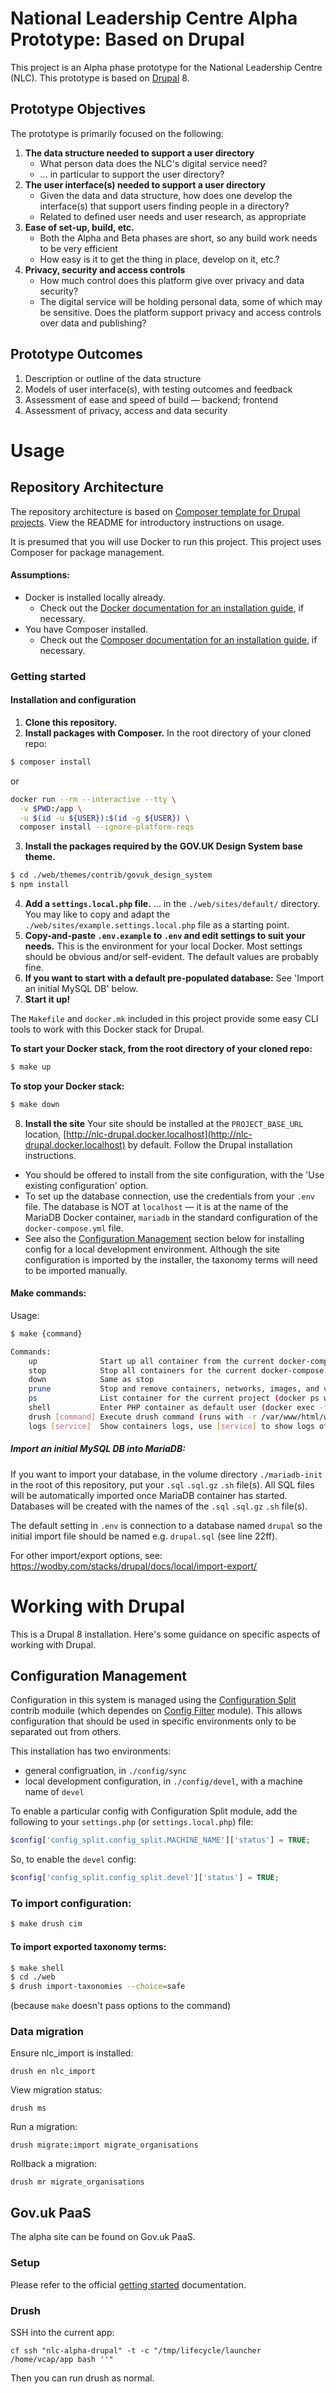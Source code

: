 # National Leadership Centre Alpha Prototype: Based on Drupal

This project is an Alpha phase prototype for the National Leadership Centre (NLC). This prototype is based on [Drupal](https://www.drupal.org/) 8.

## Prototype Objectives

The prototype is primarily focused on the following:

1. **The data structure needed to support a user directory**
    - What person data does the NLC's digital service need?
    - … in particular to support the user directory?
2. **The user interface(s) needed to support a user directory**
    - Given the data and data structure, how does one develop the interface(s) that support users finding people in a directory? 
    - Related to defined user needs and user research, as appropriate 
3. **Ease of set-up, build, etc.**
    - Both the Alpha and Beta phases are short, so any build work needs to be very efficient
    - How easy is it to get the thing in place, develop on it, etc.?
4. **Privacy, security and access controls**
    - How much control does this platform give over privacy and data security?
    - The digital service will be holding personal data, some of which may be sensitive. Does the platform support privacy and access controls over data and publishing?

## Prototype Outcomes

1. Description or outline of the data structure
2. Models of user interface(s), with testing outcomes and feedback
3. Assessment of ease and speed of build — backend; frontend
4. Assessment of privacy, access and data security

# Usage

## Repository Architecture

The repository architecture is based on [Composer template for Drupal projects](https://github.com/drupal-composer/drupal-project). View the README for introductory instructions on usage.

It is presumed that you will use Docker to run this project. This project uses Composer for package management. 

#### Assumptions:

- Docker is installed locally already.
  - Check out the [Docker documentation for an installation guide](https://docs.docker.com/install/), if necessary. 
- You have Composer installed.
  - Check out the [Composer documentation for an installation guide](https://getcomposer.org/download/), if necessary.

### Getting started

#### Installation and configuration

1. **Clone this repository.**
2. **Install packages with Composer.**
  In the root directory of your cloned repo:
  ```bash
  $ composer install
  ```
  or
  ```bash
  docker run --rm --interactive --tty \
    -v $PWD:/app \
    -u $(id -u ${USER}):$(id -g ${USER}) \
    composer install --ignore-platform-reqs
  ```
3. **Install the packages required by the GOV.UK Design System base theme.**
  ```bash
  $ cd ./web/themes/contrib/govuk_design_system
  $ npm install
  ```
4. **Add a `settings.local.php` file.**
  … in the `./web/sites/default/` directory. You may like to copy and adapt the `./web/sites/example.settings.local.php` file as a starting point.
5. **Copy-and-paste `.env.example` to `.env` and edit settings to suit your needs.**
  This is the environment for your local Docker. Most settings should be obvious and/or self-evident. The default values are probably fine.
6. **If you want to start with a default pre-populated database:**
  See 'Import an initial MySQL DB' below.
7. **Start it up!**

The `Makefile` and `docker.mk` included in this project provide some easy CLI tools to work with this Docker stack for Drupal.

**To start your Docker stack, from the root directory of your cloned repo:**

```bash
$ make up
```

**To stop your Docker stack:**

```bash
$ make down
```

8. **Install the site**
  Your site should be installed at the `PROJECT_BASE_URL` location, [http://nlc-drupal.docker.localhost](http://nlc-drupal.docker.localhost) by default. Follow the Drupal installation instructions.
  - You should be offered to install from the site configuration, with the 'Use existing configuration' option.
  - To set up the database connection, use the credentials from your `.env` file. The database is NOT at `localhost` — it is at the name of the MariaDB Docker container, `mariadb` in the standard configuration of the `docker-compose.yml` file. 
  - See also the [Configuration Management](#configuration-management) section below for installing config for a local development environment. Although the site configuration is imported by the installer, the taxonomy terms will need to be imported manually.

#### Make commands:

Usage:
```bash
$ make {command}
```
```bash
Commands:
    up              Start up all container from the current docker-compose.yml 
    stop            Stop all containers for the current docker-compose.yml (docker-compose stop) 
    down            Same as stop
    prune           Stop and remove containers, networks, images, and volumes (docker-compose down)
    ps              List container for the current project (docker ps with filter by name)
    shell           Enter PHP container as default user (docker exec -ti $CID sh)
    drush [command] Execute drush command (runs with -r /var/www/html/web, you can override it via DRUPAL_ROOT=PATH)
    logs [service]  Show containers logs, use [service] to show logs of specific service
```

##### Import an initial MySQL DB into MariaDB:

If you want to import your database, in the volume directory `./mariadb-init` in the root of this repository, put your `.sql` `.sql.gz` `.sh` file(s). All SQL files will be automatically imported once MariaDB container has started. Databases will be created with the names of the `.sql` `.sql.gz` `.sh` file(s).

The default setting in `.env` is connection to a database named `drupal` so the initial import file should be named e.g. `drupal.sql` (see line 22ff).

For other import/export options, see: https://wodby.com/stacks/drupal/docs/local/import-export/

# Working with Drupal

This is a Drupal 8 installation. Here's some guidance on specific aspects of working with Drupal.

## Configuration Management

Configuration in this system is managed using the [Configuration Split](https://www.drupal.org/project/config_split) contrib moduile (which dependes on [Config Filter](https://www.drupal.org/project/config_filter) module). This allows configuration that should be used in specific environments only to be separated out from others.

This installation has two environments:

- general configruation, in `./config/sync`
- local development configuration, in `./config/devel`, with a machine name of `devel`

To enable a particular config with Configuration Split module, add the following to your `settings.php` (or `settings.local.php`) file:

```php
$config['config_split.config_split.MACHINE_NAME']['status'] = TRUE;
```

So, to enable the `devel` config:

```php
$config['config_split.config_split.devel']['status'] = TRUE;
```

### To import configuration:

```bash
$ make drush cim

```

#### To import exported taxonomy terms:

```bash
$ make shell
$ cd ./web
$ drush import-taxonomies --choice=safe

```

(because `make` doesn't pass options to the command)

### Data migration

Ensure nlc_import is installed:

```drush en nlc_import```

View migration status:

```drush ms```

Run a migration:

```drush migrate:import migrate_organisations```

Rollback a migration:

```drush mr migrate_organisations```

##  Gov.uk PaaS

The alpha site can be found on Gov.uk PaaS.

### Setup

Please refer to the official [getting started](https://docs.cloud.service.gov.uk/get_started.html#get-started) documentation.

### Drush

SSH into the current app:

```cf ssh "nlc-alpha-drupal" -t -c "/tmp/lifecycle/launcher /home/vcap/app bash ''"```

Then you can run drush as normal.